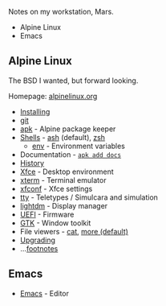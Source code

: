 Notes on my workstation, Mars.

* Alpine Linux
* Emacs

## Alpine Linux

The BSD I wanted, but forward looking.

Homepage: [alpinelinux.org](https://alpinelinux.org)

* [Installing](install)
* [git](git)
* [apk](apk) - Alpine package keeper
* [Shells](shells) - [ash](ash) (default), [zsh](zsh)
    - [env](env) - Environment variables
* Documentation - [`apk add docs`](docs)
* [History](history-alpine)
* [Xfce](xfce) - Desktop environment
* [xterm](xterm) - Terminal emulator
* [xfconf](xfconf) - Xfce settings
* [tty](tty) - Teletypes / Simulcara and simulation
* [lightdm](lightdm) - Display manager
* [UEFI](uefi) - Firmware
* [GTK](gtk) - Window toolkit
* File viewers - [cat](cat), [more (default)](more-busybox)
* [Upgrading](upgrade)
* ...[footnotes](footnotes)

## Emacs

* [Emacs](emacs) - Editor
